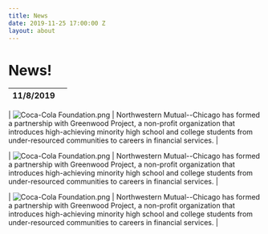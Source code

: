 ```yaml
---
title: News
date: 2019-11-25 17:00:00 Z
layout: about
---
```


# News!

|11/8/2019|  |
|--|--|

| ![Coca-Cola Foundation.png](/uploads/Coca-Cola%20Foundation.png) | Northwestern Mutual--Chicago has formed a partnership with Greenwood Project, a non-profit organization that introduces high-achieving minority high school and college students from under-resourced communities to careers in financial services. |

| ![Coca-Cola Foundation.png](/uploads/Coca-Cola%20Foundation.png) | Northwestern Mutual--Chicago has formed a partnership with Greenwood Project, a non-profit organization that introduces high-achieving minority high school and college students from under-resourced communities to careers in financial services. |

| ![Coca-Cola Foundation.png](/uploads/Coca-Cola%20Foundation.png) | Northwestern Mutual--Chicago has formed a partnership with Greenwood Project, a non-profit organization that introduces high-achieving minority high school and college students from under-resourced communities to careers in financial services. |
